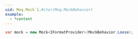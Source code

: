 ```yaml
---
uid: Moq.Mock`1.#ctor(Moq.MockBehavior)
example:
  - *content
---
```

```csharp
var mock = new Mock<IFormatProvider>(MockBehavior.Loose);
```
